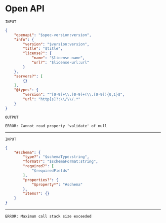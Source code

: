 # Open API

`INPUT`

```json
{
    "openapi": "$spec-version:version",
    "info": {
        "version": "$version:version",
        "title": "$title",
        "license?": {
            "name": "$license-name",
            "url?": "$license-url:url"
        }
    },
    "servers?": [
        {}
    ],
    "@types": {
        "version": "^[0-9]+\\.[0-9]+(\\.[0-9]){0,1}$",
        "url": "http[s]?:\\/\\/.*"
    }
}
```

`OUTPUT`

`ERROR: Cannot read property 'validate' of null`

---

`INPUT`

```json
{
    "#schema": {
        "type?": "$schemaType:string",
        "format?": "$schemaFormat:string",
        "required?": [
            "$requiredFields"
        ],
        "properties?": {
            "$property*": "#schema"
        },
        "items?": {}
    }
}
```

---

`ERROR: Maximum call stack size exceeded`
